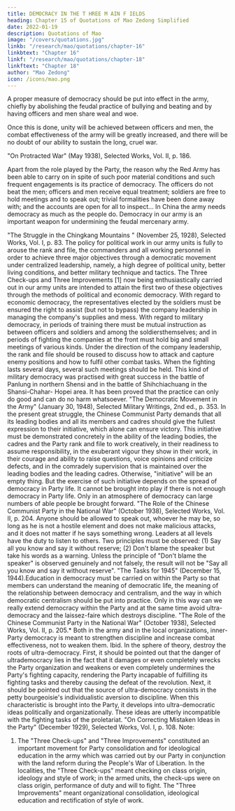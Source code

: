 ```yaml
---
title: DEMOCRACY IN THE T HREE M AIN F IELDS
heading: Chapter 15 of Quotations of Mao Zedong Simplified
date: 2022-01-19
description: Quotations of Mao
image: "/covers/quotations.jpg"
linkb: "/research/mao/quotations/chapter-16"
linkbtext: "Chapter 16"
linkf: "/research/mao/quotations/chapter-18"
linkftext: "Chapter 18"
author: "Mao Zedong"
icon: /icons/mao.png
---
```



A proper measure of democracy should be put into effect in the army, chiefly by abolishing the feudal practice of bullying and beating and by having officers and men share weal and woe. 

Once this is done, unity will be achieved between officers and men, the combat effectiveness of the army will be greatly increased, and there will be no doubt of our ability to sustain the long, cruel war.

"On Protracted War" (May 1938), Selected Works, Vol. II, p. 186.

Apart from the role played by the Party, the reason why the Red Army has been able to carry on in spite of such poor material conditions and such frequent engagements is its practice of democracy. The officers do not beat
the men; officers and men receive equal treatment; soldiers are free to hold
meetings and to speak out; trivial formalities have been done away with; and
the accounts are open for all to inspect… In China the army needs democracy
as much as the people do. Democracy in our army is an important weapon for
undermining the feudal mercenary army.

"The Struggle in the Chingkang Mountains " (November 25, 1928), Selected Works,
Vol. I, p. 83.
The policy for political work in our army units is fully to arouse the rank and
file, the commanders and all working personnel in order to achieve three
major objectives through a democratic movement under centralized
leadership, namely, a high degree of political unity, better living conditions,
and better military technique and tactics. The Three Check-ups and Three
Improvements [1] now being enthusiastically carried out in our army units are
intended to attain the first two of these objectives through the methods of
political and economic democracy.
With regard to economic democracy, the representatives elected by the
soldiers must be ensured the right to assist (but not to bypass) the company
leadership in managing the company's supplies and mess.
With regard to military democracy, in periods of training there must be
mutual instruction as between officers and soldiers and among the soldiersthemselves; and in periods of fighting the companies at the front must hold
big and small meetings of various kinds. Under the direction of the company
leadership, the rank and file should be roused to discuss how to attack and
capture enemy positions and how to fulfil other combat tasks. When the
fighting lasts several days, several such meetings should be held. This kind of
military democracy was practised with great success in the battle of Panlung
in northern Shensi and in the battle of Shihchiachuang in the Shansi-Chahar-
Hopei area. It has been proved that the practice can only do good and can do
no harm whatsoever.
"The Democratic Movement in the Army" (January 30, 1948), Selected Military
Writings, 2nd ed., p. 353.
In the present great struggle, the Chinese Communist Party demands that all
its leading bodies and all its members and cadres should give the fullest
expression to their initiative, which alone can ensure victory. This initiative
must be demonstrated concretely in the ability of the leading bodies, the
cadres and the Party rank and file to work creatively, in their readiness to
assume responsibility, in the exuberant vigour they show in their work, in
their courage and ability to raise questions, voice opinions and criticize
defects, and in the comradely supervision that is maintained over the leading
bodies and the leading cadres. Otherwise, "initiative" will be an empty thing.
But the exercise of such initiative depends on the spread of democracy in
Party life. It cannot be brought into play if there is not enough democracy in
Party life. Only in an atmosphere of democracy can large numbers of able
people be brought forward.
"The Role of the Chinese Communist Party in the National War" (October 1938),
Selected Works, Vol. II, p. 204.
Anyone should be allowed to speak out, whoever he may be, so long as he is
not a hostile element and does not make malicious attacks, and it does not
matter if he says something wrong. Leaders at all levels have the duty to
listen to others. Two principles must be observed: (1) Say all you know and
say it without reserve; (2) Don't blame the speaker but take his words as a
warning. Unless the principle of "Don't blame the speaker" is observed
genuinely and not falsely, the result will not be "Say all you know and say it
without reserve".
"The Tasks for 1945" (December 15, 1944).Education in democracy must be carried on within the Party so that members
can understand the meaning of democratic life, the meaning of the
relationship between democracy and centralism, and the way in which
democratic centralism should be put into practice. Only in this way can we
really extend democracy within the Party and at the same time avoid ultra-
democracy and the laissez-faire which destroys discipline.
"The Role of the Chinese Communist Party in the National War" (October 1938),
Selected Works, Vol. II, p. 205.*
Both in the army and in the local organizations, inner-Party democracy is
meant to strengthen discipline and increase combat effectiveness, not to
weaken them.
Ibid.
In the sphere of theory, destroy the roots of ultra-democracy. First, it should
be pointed out that the danger of ultrademocracy lies in the fact that it
damages or even completely wrecks the Party organization and weakens or
even completely undermines the Party's fighting capacity, rendering the Party
incapable of fulfilling its fighting tasks and thereby causing the defeat of the
revolution. Next, it should be pointed out that the source of ultra-democracy
consists in the petty bourgeoisie's individualistic aversion to discipline. When
this characteristic is brought into the Party, it develops into ultra-democratic
ideas politically and organizationally. These ideas are utterly incompatible
with the fighting tasks of the proletariat.
"On Correcting Mistaken Ideas in the Party" (December 1929), Selected Works, Vol. I,
p. 108.
Note:
1. The "Three Check-ups" and "Three Improvements" constituted an important
movement for Party consolidation and for ideological education in the army which
was carried out by our Party in conjunction with the land reform during the People's
War of Liberation. In the localities, the "Three Check-ups" meant checking on class
origin, ideology and style of work; in the armed units, the check-ups were on class
origin, performance of duty and will to fight. The "Three Improvements" meant
organizational consolidation, ideological education and rectification of style of work.


